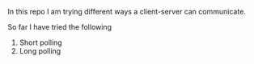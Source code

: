 In this repo I am trying different ways a client-server can communicate.

So far I have tried the following
1) Short polling
2) Long polling
